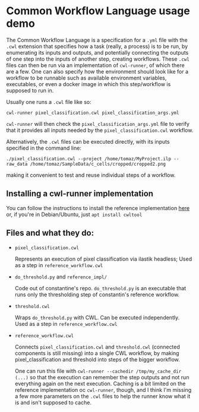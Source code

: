 # Common Workflow Language usage demo

The Common Workflow Language is a specification for a `.yml` file with the `.cwl` extension that specifies how a task (really, a process) is to be run, by enumerating its inputs and outputs, and potentially connecting the outputs of one step into the inputs of another step, creating workflows. These `.cwl` files can then be run via an implementation of `cwl-runner`, of which there are a few. One can also specify how the environment should look like for a workflow to be runnable such as available environment variables, executables, or even a docker image in which this step/workflow is supposed to run in.

Usually one runs a `.cwl` file like so:

    cwl-runner pixel_classification.cwl pixel_classification_args.yml

`cwl-runner` will then check the `pixel_classification_args.yml` file  to verify that it provides all inputs needed by the `pixel_classification.cwl` workflow.

Alternatively, the `.cwl` files can be executed directly, with its inputs specified in the command line:

    ./pixel_classification.cwl --project /home/tomaz/MyProject.ilp --raw_data /home/tomaz/SampleData/c_cells/cropped/cropped2.png

making it convenient to test and reuse individual steps of a workflow.


## Installing a cwl-runner implementation

You can follow the instructions to install the reference implementation [here](https://github.com/common-workflow-language/cwltool#install) or, if you're in Debian/Ubuntu, just `apt install cwltool`

## Files and what they do:

- `pixel_classification.cwl`

    Represents an execution of pixel classification via ilastik headless; Used as a step in `reference_workflow.cwl`


- `do_threshold.py` and `reference_impl/`

    Code out of constantine's repo. `do_threshold.py` is an executable that runs only the thresholding step of constantin's reference workflow.


- `threshold.cwl`

    Wraps `do_threshold.py` with CWL. Can be executed independently. Used as a step in `reference_workflow.cwl`

- `reference_workflow.cwl`

    Connects `pixel_classification.cwl` and `threshold.cwl` (connected components is still missing) into a single CWL workflow, by making pixel_classification and threshold into steps of the bigger workflow.

    One can run this file with `cwl-runner --cachedir /tmp/my_cache_dir (...)` so that the execution can remember the step outputs and not run everything again on the next execution. Caching is a bit limited on the reference implementation oc `cwl-runner`, though, and I think I'm missing a few more parameters on the `.cwl` files to help the runner know what it is and isn't supposed to cache.
